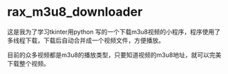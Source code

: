 # rax_m3u8_downloader
这是我为了学习tkinter用python 写的一个下载m3u8视频的小程序，程序使用了多线程下载，下载后自动合并成一个视频文件，方便播放。

目前的众多视频都是m3u8的播放类型，只要知道视频的m3u8地址，就可以完美下载整个视频。
